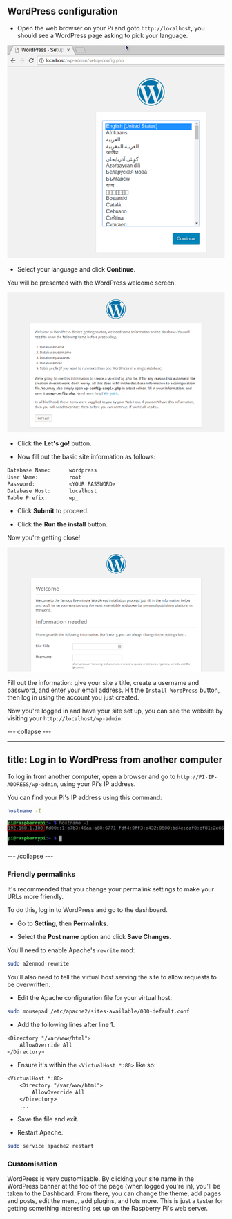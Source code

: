 ## WordPress configuration

+ Open the web browser on your Pi and goto `http://localhost`, you should see a WordPress page asking to pick your language.

![WordPress select language](images/wordpress_language.png)

+ Select your language and click **Continue**.

You will be presented with the WordPress welcome screen.

![WordPress welcome screen](images/wordpress-welcome.png)

+ Click the **Let's go!** button.

+ Now fill out the basic site information as follows:

```
Database Name:      wordpress
User Name:          root
Password:           <YOUR PASSWORD>
Database Host:      localhost
Table Prefix:       wp_
```

+ Click **Submit** to proceed.

+ Click the **Run the install** button.

Now you're getting close!

![WordPress Welcome screen](images/wp-info.png)

Fill out the information: give your site a title, create a username and password, and enter your email address. Hit the `Install WordPress` button, then log in using the account you just created.

Now you're logged in and have your site set up, you can see the website by visiting your `http://localhost/wp-admin`.

--- collapse ---

---
title: Log in to WordPress from another computer
---

To log in from another computer, open a browser and go to `http://PI-IP-ADDRESS/wp-admin`, using your Pi's IP address.

You can find your Pi's IP address using this command:

```bash
hostname -I
```

![hostname](images/hostname_annotated.png)

--- /collapse ---


### Friendly permalinks

It's recommended that you change your permalink settings to make your URLs more friendly.

To do this, log in to WordPress and go to the dashboard.

+ Go to **Setting**, then **Permalinks**.

+ Select the **Post name** option and click **Save Changes**.

You'll need to enable Apache's `rewrite` mod:

```bash
sudo a2enmod rewrite
```

You'll also need to tell the virtual host serving the site to allow requests to be overwritten.

+ Edit the Apache configuration file for your virtual host:

```bash
sudo mousepad /etc/apache2/sites-available/000-default.conf
```

+ Add the following lines after line 1.

```
<Directory "/var/www/html">
    AllowOverride All
</Directory>
```

- Ensure it's within the `<VirtualHost *:80>` like so:

```
<VirtualHost *:80>
    <Directory "/var/www/html">
        AllowOverride All
    </Directory>
    ...
```

+ Save the file and exit.

+ Restart Apache.

```bash
sudo service apache2 restart
```

### Customisation

WordPress is very customisable. By clicking your site name in the WordPress banner at the top of the page (when logged you're in), you'll be taken to the Dashboard. From there, you can change the theme, add pages and posts, edit the menu, add plugins, and lots more. This is just a taster for getting something interesting set up on the Raspberry Pi's web server.
